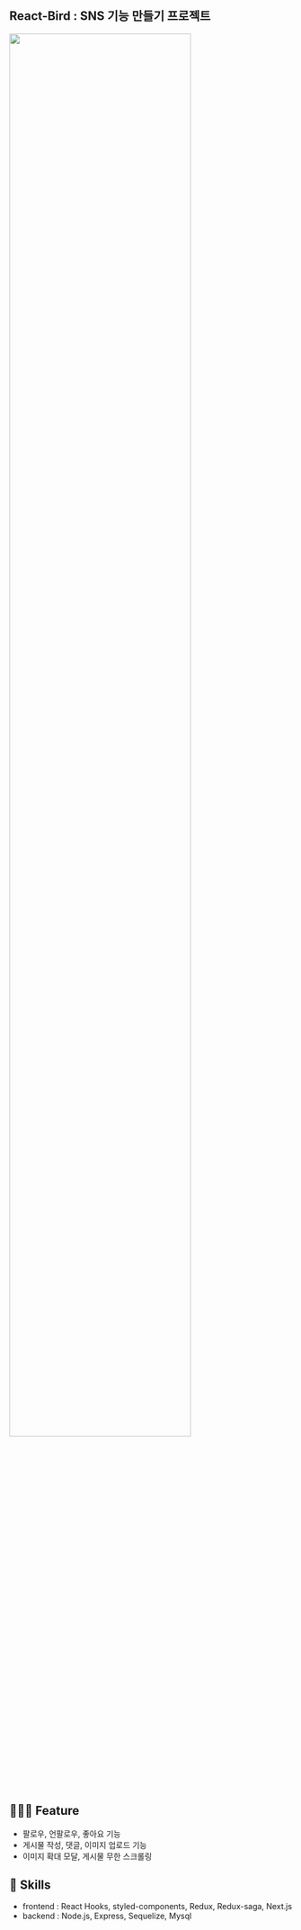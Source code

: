 ## React-Bird : SNS 기능 만들기 프로젝트

<img width='80%' src='https://user-images.githubusercontent.com/65061325/147532356-1f27131b-bf54-40b0-acbf-811d34e101e9.gif' />

## 💁🏻‍♂️ Feature

- 팔로우, 언팔로우, 좋아요 기능
- 게시물 작성, 댓글, 이미지 업로드 기능
- 이미지 확대 모달, 게시물 무한 스크롤링

## 🔧 Skills

- frontend : React Hooks, styled-components, Redux, Redux-saga, Next.js
- backend : Node.js, Express, Sequelize, Mysql
